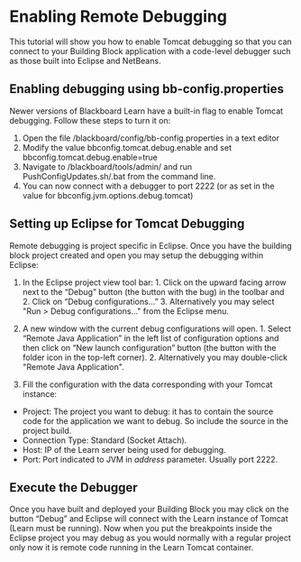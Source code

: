 # Enabling Remote Debugging
This tutorial will show you how to enable Tomcat debugging so that you can
connect to your Building Block application with a code-level debugger such as
those built into Eclipse and NetBeans.

## Enabling debugging using bb-config.properties

Newer versions of Blackboard Learn have a built-in flag to enable Tomcat
debugging. Follow these steps to turn it on:

  1. Open the file /blackboard/config/bb-config.properties in a text editor
  2. Modify the value bbconfig.tomcat.debug.enable and set bbconfig.tomcat.debug.enable=true
  3. Navigate to /blackboard/tools/admin/ and run PushConfigUpdates.sh/.bat from the command line.
  4. You can now connect with a debugger to port 2222 (or as set in the value for bbconfig.jvm.options.debug.tomcat)

## Setting up Eclipse for Tomcat Debugging

Remote debugging is project specific in Eclipse. Once you have the building
block project created and open you may setup the debugging within Eclipse:

  1. In the Eclipse project view tool bar:
    1. Click on the upward facing arrow next to the “Debug” button (the button with the bug) in the toolbar and
    2. Click on “Debug configurations…”
    3. Alternatively you may select "Run > Debug configurations…" from the Eclipse menu.  

  2. A new window with the current debug configurations will open.
    1. Select “Remote Java Application” in the left list of configuration options and then click on “New launch configuration” button (the button with the folder icon in the top-left corner).
    2. Alternatively you may double-click "Remote Java Application".  

  3. Fill the configuration with the data corresponding with your Tomcat instance:
  * Project: The project you want to debug: it has to contain the source code for the application we want to debug. So include the source in the project build.
  * Connection Type: Standard (Socket Attach).
  * Host: IP of the Learn server being used for debugging.
  * Port: Port indicated to JVM in _address_ parameter. Usually port 2222.

## Execute the Debugger

Once you have built and deployed your Building Block you may click on the
button “Debug” and Eclipse will connect with the Learn instance of Tomcat
(Learn must be running). Now when you put the breakpoints inside the Eclipse
project you may debug as you would normally with a regular project only now it
is remote code running in the Learn Tomcat container.

